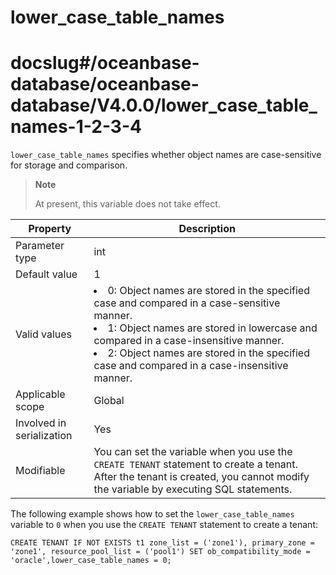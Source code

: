 lower_case_table_names
===========================================
# docslug#/oceanbase-database/oceanbase-database/V4.0.0/lower_case_table_names-1-2-3-4
`lower_case_table_names` specifies whether object names are case-sensitive for storage and comparison.

> **Note**
>
> At present, this variable does not take effect.


| **Property**              | **Description** |
|---------------------------|-----------------------------------------------------------------------------------------------------------------------------------------------------------------------------------------------------------------------------------|
| Parameter type            | int |
| Default value             | 1 |
| Valid values              | <li> 0: Object names are stored in the specified case and compared in a case-sensitive manner.   <li> 1: Object names are stored in lowercase and compared in a case-insensitive manner.   <li> 2: Object names are stored in the specified case and compared in a case-insensitive manner. |
| Applicable scope          | Global |
| Involved in serialization | Yes |
| Modifiable                | You can set the variable when you use the `CREATE TENANT` statement to create a tenant. After the tenant is created, you cannot modify the variable by executing SQL statements. |



The following example shows how to set the `lower_case_table_names` variable to `0` when you use the `CREATE TENANT` statement to create a tenant:

```shell
CREATE TENANT IF NOT EXISTS t1 zone_list = ('zone1'), primary_zone = 'zone1', resource_pool_list = ('pool1') SET ob_compatibility_mode = 'oracle',lower_case_table_names = 0;
```


